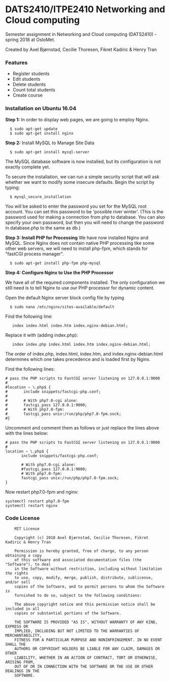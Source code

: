 # DATS2410/ITPE2410 Networking and Cloud computing
Semester assignment in Networking and Cloud computing (DATS2410) - spring 2018 at OsloMet.

Created by Axel Bjørnstad, Cecilie Thoresen, Fikret Kadiric & Henry Tran

### Features
 * Register students
 * Edit students
 * Delete students
 * Count total students
 * Create course

### Installation on Ubuntu 16.04

 **Step 1:** 
 In order to display web pages, we are going to employ Nginx. 
 ```
   $ sudo apt-get update
   $ sudo apt-get install nginx
 ```

 **Step 2:** 
Install MySQL to Manage Site Data 
 ```
   $ sudo apt-get install mysql-server
 ```
The MySQL database software is now installed, but its configuration is not exactly complete yet.

To secure the installation, we can run a simple security script that will ask whether we want to modify some insecure defaults. Begin the script by typing:

 ```
   $ mysql_secure_installation
 ```
 You will be asked to enter the password you set for the MySQL root account. You can set this password to be 'possible river winter'. (This is the password used for making a connection from php to database. You can also specify your own password, but then you will need to change the password in database.php to the same as db.)
 
 **Step 3: Install PHP for Processing**
 We have now installed Nginx and MySQL. Since Nginx does not contain native PHP processing like some other web servers, we will need to install php-fpm, which stands for "fastCGI process manager". 
 
 ```
   $ sudo apt-get install php-fpm php-mysql
 ```
 
 **Step 4: Configure Nginx to Use the PHP Processor**
 
 We have all of the required components installed. The only configuration we still need is to tell Nginx to use our PHP processor for dynamic content. 
 
 Open the default Nginx server block config file by typing
 
 ```
   $ sudo nano /etc/nginx/sites-available/default
 ```
 
Find the following line:
```
   index index.html index.htm index.nginx-debian.html;
```
Replace it with (adding index.php):

```
   index index.php index.html index.htm index.nginx-debian.html;
```
The order of index.php, index.html, index.htm, and index.nginx-debian.html determines which one takes precedence and is loaded first by Nginx.

Find the following lines:

```
# pass the PHP scripts to FastCGI server listening on 127.0.0.1:9000
#
#location ~ \.php$ {
#       include snippets/fastcgi-php.conf;
#
#       # With php7.0-cgi alone:
#       fastcgi_pass 127.0.0.1:9000;
#       # With php7.0-fpm:
#       fastcgi_pass unix:/run/php/php7.0-fpm.sock;
#}
```

Uncomment and comment them as follows or just replace the lines above with the lines below:

```
# pass the PHP scripts to FastCGI server listening on 127.0.0.1:9000
#
location ~ \.php$ {
       include snippets/fastcgi-php.conf;

       # With php7.0-cgi alone:
       #fastcgi_pass 127.0.0.1:9000;
       # With php7.0-fpm:
       fastcgi_pass unix:/run/php/php7.0-fpm.sock;
}
```

Now restart php7.0-fpm and nginx:

```
systemctl restart php7.0-fpm
systemctl restart nginx
```


### Code License
```
    MIT License

    Copyright (c) 2018 Axel Bjørnstad, Cecilie Thoresen, Fikret Kadiric & Henry Tran

    Permission is hereby granted, free of charge, to any person obtaining a copy
    of this software and associated documentation files (the "Software"), to deal
    in the Software without restriction, including without limitation the rights
    to use, copy, modify, merge, publish, distribute, sublicense, and/or sell
    copies of the Software, and to permit persons to whom the Software is
    furnished to do so, subject to the following conditions:

    The above copyright notice and this permission notice shall be included in all
    copies or substantial portions of the Software.

    THE SOFTWARE IS PROVIDED "AS IS", WITHOUT WARRANTY OF ANY KIND, EXPRESS OR
    IMPLIED, INCLUDING BUT NOT LIMITED TO THE WARRANTIES OF MERCHANTABILITY,
    FITNESS FOR A PARTICULAR PURPOSE AND NONINFRINGEMENT. IN NO EVENT SHALL THE
    AUTHORS OR COPYRIGHT HOLDERS BE LIABLE FOR ANY CLAIM, DAMAGES OR OTHER
    LIABILITY, WHETHER IN AN ACTION OF CONTRACT, TORT OR OTHERWISE, ARISING FROM,
    OUT OF OR IN CONNECTION WITH THE SOFTWARE OR THE USE OR OTHER DEALINGS IN THE
    SOFTWARE.
```
